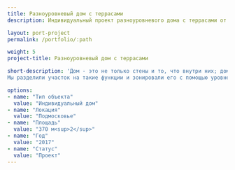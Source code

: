 ```yaml
---
title: Разноуровневый дом с террасами
description: Индивидуальный проект разноуровневого дома с террасами от архитектурного бюро А510. Индивидуальное проектирование на заказ.

layout: port-project
permalink: /portfolio/:path

weight: 5
project-title: Разноуровневый дом с террасами

short-description: 'Дом - это не только стены и то, что внутри них; дом - это место, где вы чувствуете себя спокойно и хорошо. Ваша зона комфорта. Диваны на террасе, качели или барбекю в саду - кажется, что это второстепенные элементы, но мы считаем, что в доме нет и не должно быть ничего случайного, каждая функция определяет свою зону и все они отвечают вашему удобству.
Мы разделили участок на такие функции и зонировали его с помощью уровней террас и деревьев, создав таким образом эффект "открытых комнат". По аналогии с комнатами в доме - спальней, гостиной, кабинетом и прихожей - на участке мы разместили зону барбекю, джакузи, веранду с камином, место для костра и входную группу.'

options:
- name: "Тип объекта"
  value: "Индивидуальный дом"
- name: "Локация"
  value: "Подмосковье"
- name: "Площадь"
  value: "370 м<sup>2</sup>"
- name: "Год"
  value: "2017"
- name: "Статус"
  value: "Проект"
---
```

